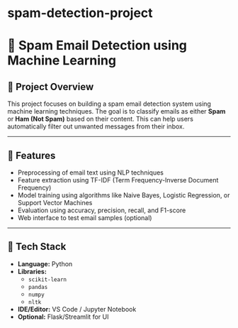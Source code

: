 # spam-detection-project
# 📧 Spam Email Detection using Machine Learning

## 📝 Project Overview

This project focuses on building a spam email detection system using machine learning techniques. The goal is to classify emails as either **Spam** or **Ham (Not Spam)** based on their content. This can help users automatically filter out unwanted messages from their inbox.

---

## 🧠 Features

- Preprocessing of email text using NLP techniques
- Feature extraction using TF-IDF (Term Frequency-Inverse Document Frequency)
- Model training using algorithms like Naive Bayes, Logistic Regression, or Support Vector Machines
- Evaluation using accuracy, precision, recall, and F1-score
- Web interface to test email samples (optional)

---

## 🔧 Tech Stack

- **Language:** Python
- **Libraries:** 
  - `scikit-learn`
  - `pandas`
  - `numpy`
  - `nltk`
- **IDE/Editor:** VS Code / Jupyter Notebook
- **Optional:** Flask/Streamlit for UI


